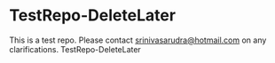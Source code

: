 TestRepo-DeleteLater
====================

This is a test repo. Please contact srinivasarudra@hotmail.com on any clarifications.
TestRepo-DeleteLater
